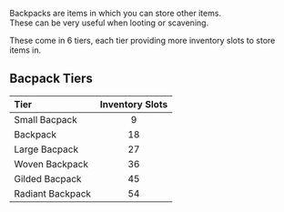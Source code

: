 Backpacks are items in which you can store other items.  
These can be very useful when looting or scavening.

These come in 6 tiers, each tier providing more inventory slots to store items in.

## Bacpack Tiers

| Tier             | Inventory Slots |
| :--------------- | :-------------: |
| Small Bacpack    | 9               |
| Backpack         | 18              |
| Large Bacpack    | 27              |
| Woven Backpack   | 36              |
| Gilded Bacpack   | 45              |
| Radiant Backpack | 54              |